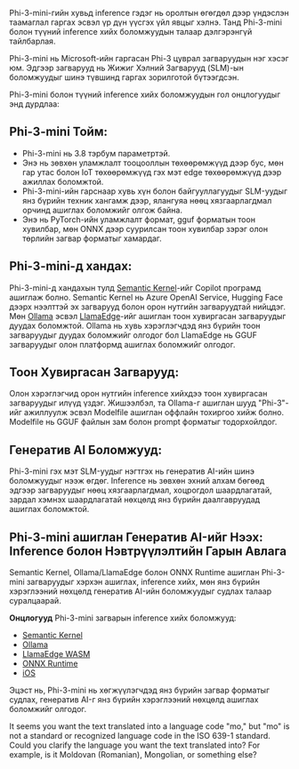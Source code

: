 Phi-3-mini-гийн хувьд inference гэдэг нь оролтын өгөгдөл дээр үндэслэн таамаглал гаргах эсвэл үр дүн үүсгэх үйл явцыг хэлнэ. Танд Phi-3-mini болон түүний inference хийх боломжуудын талаар дэлгэрэнгүй тайлбарлая.

Phi-3-mini нь Microsoft-ийн гаргасан Phi-3 цуврал загваруудын нэг хэсэг юм. Эдгээр загварууд нь Жижиг Хэлний Загварууд (SLM)-ын боломжуудыг шинэ түвшинд гаргах зорилготой бүтээгдсэн.

Phi-3-mini болон түүний inference хийх боломжуудын гол онцлогуудыг энд дурдлаа:

## **Phi-3-mini Тойм:**
- Phi-3-mini нь 3.8 тэрбум параметртэй.
- Энэ нь зөвхөн уламжлалт тооцооллын төхөөрөмжүүд дээр бус, мөн гар утас болон IoT төхөөрөмжүүд гэх мэт edge төхөөрөмжүүд дээр ажиллах боломжтой.
- Phi-3-mini-ийн гарснаар хувь хүн болон байгууллагуудыг SLM-уудыг янз бүрийн техник хангамж дээр, ялангуяа нөөц хязгаарлагдмал орчинд ашиглах боломжийг олгож байна.
- Энэ нь PyTorch-ийн уламжлалт формат, gguf форматын тоон хувилбар, мөн ONNX дээр суурилсан тоон хувилбар зэрэг олон төрлийн загвар форматыг хамардаг.

## **Phi-3-mini-д хандах:**
Phi-3-mini-д хандахын тулд [Semantic Kernel](https://github.com/microsoft/SemanticKernelCookBook?WT.mc_id=aiml-138114-kinfeylo)-ийг Copilot програмд ашиглаж болно. Semantic Kernel нь Azure OpenAI Service, Hugging Face дээрх нээлттэй эх загварууд болон орон нутгийн загваруудтай нийцдэг.
Мөн [Ollama](https://ollama.com) эсвэл [LlamaEdge](https://llamaedge.com)-ийг ашиглан тоон хувиргасан загваруудыг дуудах боломжтой. Ollama нь хувь хэрэглэгчдэд янз бүрийн тоон загваруудыг дуудах боломжийг олгодог бол LlamaEdge нь GGUF загваруудыг олон платформд ашиглах боломжийг олгодог.

## **Тоон Хувиргасан Загварууд:**
Олон хэрэглэгчид орон нутгийн inference хийхдээ тоон хувиргасан загваруудыг илүүд үздэг. Жишээлбэл, та Ollama-г ашиглан шууд "Phi-3"-ийг ажиллуулж эсвэл Modelfile ашиглан оффлайн тохиргоо хийж болно. Modelfile нь GGUF файлын зам болон prompt форматыг тодорхойлдог.

## **Генератив AI Боломжууд:**
Phi-3-mini гэх мэт SLM-уудыг нэгтгэх нь генератив AI-ийн шинэ боломжуудыг нээж өгдөг. Inference нь зөвхөн эхний алхам бөгөөд эдгээр загваруудыг нөөц хязгаарлагдмал, хоцрогдол шаардлагатай, зардал хэмнэх шаардлагатай нөхцөлд янз бүрийн даалгавруудад ашиглах боломжтой.

## **Phi-3-mini ашиглан Генератив AI-ийг Нээх: Inference болон Нэвтрүүлэлтийн Гарын Авлага**  
Semantic Kernel, Ollama/LlamaEdge болон ONNX Runtime ашиглан Phi-3-mini загваруудыг хэрхэн ашиглах, inference хийх, мөн янз бүрийн хэрэглээний нөхцөлд генератив AI-ийн боломжуудыг судлах талаар суралцаарай.

**Онцлогууд**
Phi-3-mini загварын inference хийх боломжууд:

- [Semantic Kernel](https://github.com/Azure-Samples/Phi-3MiniSamples/tree/main/semantickernel?WT.mc_id=aiml-138114-kinfeylo)
- [Ollama](https://github.com/Azure-Samples/Phi-3MiniSamples/tree/main/ollama?WT.mc_id=aiml-138114-kinfeylo)
- [LlamaEdge WASM](https://github.com/Azure-Samples/Phi-3MiniSamples/tree/main/wasm?WT.mc_id=aiml-138114-kinfeylo)
- [ONNX Runtime](https://github.com/Azure-Samples/Phi-3MiniSamples/tree/main/onnx?WT.mc_id=aiml-138114-kinfeylo)
- [iOS](https://github.com/Azure-Samples/Phi-3MiniSamples/tree/main/ios?WT.mc_id=aiml-138114-kinfeylo)

Эцэст нь, Phi-3-mini нь хөгжүүлэгчдэд янз бүрийн загвар форматыг судлах, генератив AI-г янз бүрийн хэрэглээний нөхцөлд ашиглах боломжийг олгодог.

It seems you want the text translated into a language code "mo," but "mo" is not a standard or recognized language code in the ISO 639-1 standard. Could you clarify the language you want the text translated into? For example, is it Moldovan (Romanian), Mongolian, or something else?